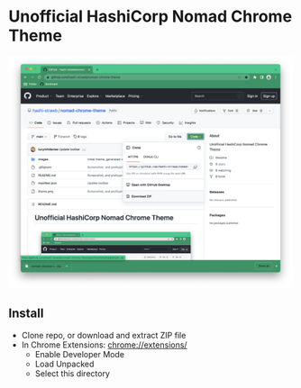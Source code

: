 # Unofficial HashiCorp Nomad Chrome Theme

![Nomad Chrome Theme](theme-93164c7.png "Nomad Chrome Theme")


## Install

* Clone repo, or download and extract ZIP file
* In Chrome Extensions: [chrome://extensions/](chrome://extensions/)
	* Enable Developer Mode
	* Load Unpacked
	* Select this directory
